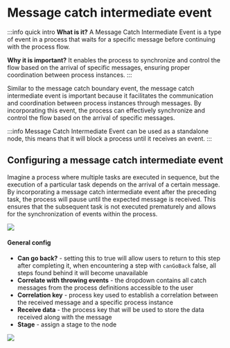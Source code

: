 # Message catch intermediate event

:::info quick intro
**What is it?** A Message Catch Intermediate Event is a type of event in a process that waits for a specific message before continuing with the process flow.

**Why it is important?** It enables the process to synchronize and control the flow based on the arrival of specific messages, ensuring proper coordination between process instances.
:::


Similar to the message catch boundary event, the message catch intermediate event is important because it facilitates the communication and coordination between process instances through messages. By incorporating this event, the process can effectively synchronize and control the flow based on the arrival of specific messages.

:::info
Message Catch Intermediate Event can be used as a standalone node, this means that it will block a process until it receives an event.
:::

## Configuring a message catch intermediate event

Imagine a process where multiple tasks are executed in sequence, but the execution of a particular task depends on the arrival of a certain message. By incorporating a message catch intermediate event after the preceding task, the process will pause until the expected message is received. This ensures that the subsequent task is not executed prematurely and allows for the synchronization of events within the process.

![](https://s3.eu-west-1.amazonaws.com/docx.flowx.ai/building-blocks/node/message_catch_intermediate_event.png#center)

#### General config

* **Can go back?** - setting this to true will allow users to return to this step after completing it, when encountering a step with `canGoBack` false, all steps found behind it will become unavailable
* **Correlate with throwing events** - the dropdown contains all catch messages from the process definitions accessible to the user
* **Correlation key** - process key used to establish a correlation between the received message and a specific process instance
* **Receive data** - the process key that will be used to store the data received along with the message
* **Stage** - assign a stage to the node

![](https://s3.eu-west-1.amazonaws.com/docx.flowx.ai/building-blocks/node/message_catch_intermediate_config.png)